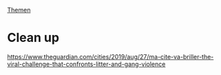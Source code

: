 [Themen](../themen.html)   

# Clean up

https://www.theguardian.com/cities/2019/aug/27/ma-cite-va-briller-the-viral-challenge-that-confronts-litter-and-gang-violence
